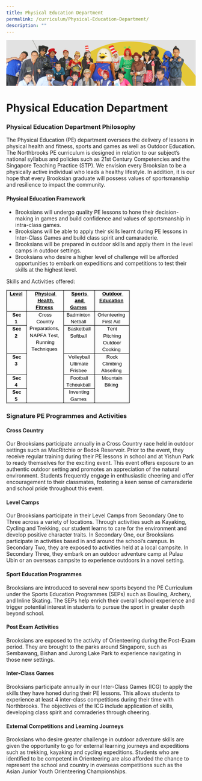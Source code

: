 ```yaml
---
title: Physical Education Department
permalink: /curriculum/Physical-Education-Department/
description: ""
---
```

![](/images/curriculum.jpg)

Physical Education Department
=============================
### Physical Education Department Philosophy 
The Physical Education (PE) department oversees the delivery of lessons in physical health and fitness, sports and games as well as Outdoor Education. The Northbrooks PE curriculum is designed in relation to our subject’s national syllabus and policies such as 21st Century Competencies and the Singapore Teaching Practice (STP). We envision every Brooksian to be a physically active individual who leads a healthy lifestyle. In addition, it is our hope that every Brooksian graduate will possess values of sportsmanship and resilience to impact the community.

#### Physical Education Framework

* Brooksians will undergo quality PE lessons to hone their decision-making in games and build confidence and values of sportsmanship in intra-class games. 
* Brooksians will be able to apply their skills learnt during PE lessons in Inter-Class Games and build class spirit and camaraderie. 
* Brooksians will be prepared in outdoor skills and apply them in the level camps in outdoor settings. 
* Brooksians who desire a higher level of challenge will be afforded opportunities to embark on expeditions and competitions to test their skills at the highest level. 

Skills and Activities offered:
<table class="Table Ltr TableWordWrap SCXW197819647 BCX0" border="1" data-tablestyle="MsoTableGrid" data-tablelook="1184" aria-rowcount="6" style="margin: 0px; padding: 0px; user-select: text; -webkit-user-drag: none; -webkit-tap-highlight-color: transparent; table-layout: fixed; width: 0px; overflow: visible; border-collapse: collapse; empty-cells: show; position: relative; color: rgb(0, 0, 0); font-family: &quot;Segoe UI&quot;, &quot;Segoe UI Web&quot;, Arial, Verdana, sans-serif; font-size: 12px; font-style: normal; font-variant-ligatures: normal; font-variant-caps: normal; font-weight: 400; letter-spacing: normal; orphans: 2; text-align: start; text-transform: none; widows: 2; word-spacing: 0px; -webkit-text-stroke-width: 0px; white-space: normal; background: transparent; text-decoration-thickness: initial; text-decoration-style: initial; text-decoration-color: initial; border-spacing: 0px;"><tbody class="SCXW197819647 BCX0" style="margin: 0px; padding: 0px; user-select: text; -webkit-user-drag: none; -webkit-tap-highlight-color: transparent;"><tr class="TableRow SCXW197819647 BCX0" role="row" aria-rowindex="1" style="margin: 0px; padding: 0px; user-select: text; -webkit-user-drag: none; -webkit-tap-highlight-color: transparent; overflow: visible; height: 20px;"><td class="FirstRow FirstCol SCXW197819647 BCX0" role="rowheader" data-celllook="0" style="margin: 0px; padding: 0px; user-select: text; -webkit-user-drag: none; -webkit-tap-highlight-color: transparent; vertical-align: top; overflow: visible; position: relative; background-color: transparent; border: 1px solid; width: 58px;"><div class="TableHoverRowHandle SCXW197819647 BCX0" style="margin: 0px; padding: 0px; user-select: text; -webkit-user-drag: none; -webkit-tap-highlight-color: transparent; position: absolute; display: flex; overflow: visible; width: 15px; height: 10px; cursor: pointer; z-index: 5; background-color: transparent; bottom: -5.5px; left: -15.5px;"></div><div class="TableHoverColumnHandle SCXW197819647 BCX0" style="margin: 0px; padding: 0px; user-select: text; -webkit-user-drag: none; -webkit-tap-highlight-color: transparent; position: absolute; overflow: visible; width: 20px; height: 12px; top: -12.5px; left: auto; cursor: pointer; z-index: 4; text-align: center; display: inline-block; background-color: transparent; right: -10.5px;"></div><div class="TableCellLeftBorderHandle SCXW197819647 BCX0" style="margin: 0px; padding: 0px; user-select: text; -webkit-user-drag: none; -webkit-tap-highlight-color: transparent; position: absolute; overflow: visible; width: 7px; z-index: 3; background-repeat: repeat; cursor: pointer; height: 19px; left: -4px;"></div><div class="TableCellTopBorderHandle SCXW197819647 BCX0" style="margin: 0px; padding: 0px; user-select: text; -webkit-user-drag: none; -webkit-tap-highlight-color: transparent; position: absolute; overflow: visible; height: 7px; z-index: 3; background-repeat: repeat; background-color: transparent; cursor: pointer; left: 0px; width: 58px; top: -4px;"></div><div class="TableColumnResizeHandle SCXW197819647 BCX0" style="margin: 0px; padding: 0px; user-select: text; -webkit-user-drag: none; -webkit-tap-highlight-color: transparent; position: absolute; bottom: 0px; overflow: visible; width: 7px; top: -0.5px; z-index: 3; background-repeat: repeat; height: calc(100% + 1px); cursor: url(&quot;https://res-1.cdn.office.net:443/officeonline/we/s/hD55E5E9C2AD2E4F5_resources/1033/ColResize.cur&quot;), pointer; right: -4px;"></div><div class="TableInsertRowGapBlank SCXW197819647 BCX0" style="margin: -3px 0px 0px; padding: 0px; user-select: text; -webkit-user-drag: none; -webkit-tap-highlight-color: transparent; position: absolute; overflow: visible; height: 7px; z-index: 3; background-repeat: repeat; background-color: transparent; left: -0.5px; width: calc(100% + 1px); cursor: url(&quot;https://res-1.cdn.office.net:443/officeonline/we/s/h1E5273DBAA04AEF6_resources/1033/RowResize.cur&quot;), pointer; bottom: -4px;"></div><div class="TableCellContent SCXW197819647 BCX0" style="margin: 0px; padding: 0px 7px; user-select: text; -webkit-user-drag: none; -webkit-tap-highlight-color: transparent; overflow: visible;"><div class="OutlineElement Ltr SCXW197819647 BCX0" style="margin: 0px; padding: 0px; user-select: text; -webkit-user-drag: none; -webkit-tap-highlight-color: transparent; overflow: visible; cursor: text; clear: both; position: relative; direction: ltr;"><p class="Paragraph SCXW197819647 BCX0" style="margin: 0px; padding: 0px; user-select: text; -webkit-user-drag: none; -webkit-tap-highlight-color: transparent; overflow-wrap: break-word; white-space: pre-wrap; font-weight: normal; font-style: normal; vertical-align: baseline; font-kerning: none; background-color: transparent; color: windowtext; text-align: center; text-indent: 0px;"><span data-contrast="auto" lang="EN-SG" class="TextRun Underlined SCXW197819647 BCX0" style="margin: 0px; padding: 0px; user-select: text; -webkit-user-drag: none; -webkit-tap-highlight-color: transparent; font-variant-ligatures: none !important; font-size: 10pt; text-decoration: underline; line-height: 18.3458px; font-family: Calibri, Calibri_EmbeddedFont, Calibri_MSFontService, sans-serif; font-weight: bold;"><span class="NormalTextRun SCXW197819647 BCX0" style="margin: 0px; padding: 0px; user-select: text; -webkit-user-drag: none; -webkit-tap-highlight-color: transparent;">Level</span></span><span class="EOP SCXW197819647 BCX0" data-ccp-props="{&quot;201341983&quot;:0,&quot;335551550&quot;:2,&quot;335551620&quot;:2,&quot;335559740&quot;:259}" style="margin: 0px; padding: 0px; user-select: text; -webkit-user-drag: none; -webkit-tap-highlight-color: transparent; font-size: 10pt; line-height: 18.3458px; font-family: Calibri, Calibri_EmbeddedFont, Calibri_MSFontService, sans-serif;">&nbsp;</span></p></div></div></td><td class="FirstRow SCXW197819647 BCX0" role="columnheader" data-celllook="0" style="margin: 0px; padding: 0px; user-select: text; -webkit-user-drag: none; -webkit-tap-highlight-color: transparent; vertical-align: top; overflow: visible; position: relative; background-color: transparent; border: 1px solid; width: 215px;"><div class="TableHoverColumnHandle SCXW197819647 BCX0" style="margin: 0px; padding: 0px; user-select: text; -webkit-user-drag: none; -webkit-tap-highlight-color: transparent; position: absolute; overflow: visible; width: 20px; height: 12px; top: -12.5px; left: auto; cursor: pointer; z-index: 4; text-align: center; display: inline-block; background-color: transparent; right: -10.5px;"></div><div class="TableCellTopBorderHandle SCXW197819647 BCX0" style="margin: 0px; padding: 0px; user-select: text; -webkit-user-drag: none; -webkit-tap-highlight-color: transparent; position: absolute; overflow: visible; height: 7px; z-index: 3; background-repeat: repeat; background-color: transparent; cursor: pointer; left: 0px; width: 215px; top: -4px;"></div><div class="TableColumnResizeHandle SCXW197819647 BCX0" style="margin: 0px; padding: 0px; user-select: text; -webkit-user-drag: none; -webkit-tap-highlight-color: transparent; position: absolute; bottom: 0px; overflow: visible; width: 7px; top: -0.5px; z-index: 3; background-repeat: repeat; height: calc(100% + 1px); cursor: url(&quot;https://res-1.cdn.office.net:443/officeonline/we/s/hD55E5E9C2AD2E4F5_resources/1033/ColResize.cur&quot;), pointer; right: -4px;"></div><div class="TableInsertRowGapBlank SCXW197819647 BCX0" style="margin: -3px 0px 0px; padding: 0px; user-select: text; -webkit-user-drag: none; -webkit-tap-highlight-color: transparent; position: absolute; overflow: visible; height: 7px; z-index: 3; background-repeat: repeat; background-color: transparent; left: -0.5px; width: calc(100% + 1px); cursor: url(&quot;https://res-1.cdn.office.net:443/officeonline/we/s/h1E5273DBAA04AEF6_resources/1033/RowResize.cur&quot;), pointer; bottom: -4px;"></div><div class="TableCellContent SCXW197819647 BCX0" style="margin: 0px; padding: 0px 7px; user-select: text; -webkit-user-drag: none; -webkit-tap-highlight-color: transparent; overflow: visible;"><div class="OutlineElement Ltr SCXW197819647 BCX0" style="margin: 0px; padding: 0px; user-select: text; -webkit-user-drag: none; -webkit-tap-highlight-color: transparent; overflow: visible; cursor: text; clear: both; position: relative; direction: ltr;"><p class="Paragraph SCXW197819647 BCX0" style="margin: 0px; padding: 0px; user-select: text; -webkit-user-drag: none; -webkit-tap-highlight-color: transparent; overflow-wrap: break-word; white-space: pre-wrap; font-weight: normal; font-style: normal; vertical-align: baseline; font-kerning: none; background-color: transparent; color: windowtext; text-align: center; text-indent: 0px;"><span data-contrast="auto" lang="EN-SG" class="TextRun Underlined SCXW197819647 BCX0" style="margin: 0px; padding: 0px; user-select: text; -webkit-user-drag: none; -webkit-tap-highlight-color: transparent; font-variant-ligatures: none !important; font-size: 10pt; text-decoration: underline; line-height: 18.3458px; font-family: Calibri, Calibri_EmbeddedFont, Calibri_MSFontService, sans-serif; font-weight: bold;"><span class="NormalTextRun SCXW197819647 BCX0" style="margin: 0px; padding: 0px; user-select: text; -webkit-user-drag: none; -webkit-tap-highlight-color: transparent;">Physical Health Fitness</span></span><span class="EOP SCXW197819647 BCX0" data-ccp-props="{&quot;201341983&quot;:0,&quot;335551550&quot;:2,&quot;335551620&quot;:2,&quot;335559740&quot;:259}" style="margin: 0px; padding: 0px; user-select: text; -webkit-user-drag: none; -webkit-tap-highlight-color: transparent; font-size: 10pt; line-height: 18.3458px; font-family: Calibri, Calibri_EmbeddedFont, Calibri_MSFontService, sans-serif;">&nbsp;</span></p></div></div></td><td class="FirstRow SCXW197819647 BCX0" role="columnheader" data-celllook="0" style="margin: 0px; padding: 0px; user-select: text; -webkit-user-drag: none; -webkit-tap-highlight-color: transparent; vertical-align: top; overflow: visible; position: relative; background-color: transparent; border: 1px solid; width: 215px;"><div class="TableHoverColumnHandle SCXW197819647 BCX0" style="margin: 0px; padding: 0px; user-select: text; -webkit-user-drag: none; -webkit-tap-highlight-color: transparent; position: absolute; overflow: visible; width: 20px; height: 12px; top: -12.5px; left: auto; cursor: pointer; z-index: 4; text-align: center; display: inline-block; background-color: transparent; right: -10.5px;"></div><div class="TableCellTopBorderHandle SCXW197819647 BCX0" style="margin: 0px; padding: 0px; user-select: text; -webkit-user-drag: none; -webkit-tap-highlight-color: transparent; position: absolute; overflow: visible; height: 7px; z-index: 3; background-repeat: repeat; background-color: transparent; cursor: pointer; left: 0px; width: 215px; top: -4px;"></div><div class="TableColumnResizeHandle SCXW197819647 BCX0" style="margin: 0px; padding: 0px; user-select: text; -webkit-user-drag: none; -webkit-tap-highlight-color: transparent; position: absolute; bottom: 0px; overflow: visible; width: 7px; top: -0.5px; z-index: 3; background-repeat: repeat; height: calc(100% + 1px); cursor: url(&quot;https://res-1.cdn.office.net:443/officeonline/we/s/hD55E5E9C2AD2E4F5_resources/1033/ColResize.cur&quot;), pointer; right: -4px;"></div><div class="TableInsertRowGapBlank SCXW197819647 BCX0" style="margin: -3px 0px 0px; padding: 0px; user-select: text; -webkit-user-drag: none; -webkit-tap-highlight-color: transparent; position: absolute; overflow: visible; height: 7px; z-index: 3; background-repeat: repeat; background-color: transparent; left: -0.5px; width: calc(100% + 1px); cursor: url(&quot;https://res-1.cdn.office.net:443/officeonline/we/s/h1E5273DBAA04AEF6_resources/1033/RowResize.cur&quot;), pointer; bottom: -4px;"></div><div class="TableCellContent SCXW197819647 BCX0" style="margin: 0px; padding: 0px 7px; user-select: text; -webkit-user-drag: none; -webkit-tap-highlight-color: transparent; overflow: visible;"><div class="OutlineElement Ltr SCXW197819647 BCX0" style="margin: 0px; padding: 0px; user-select: text; -webkit-user-drag: none; -webkit-tap-highlight-color: transparent; overflow: visible; cursor: text; clear: both; position: relative; direction: ltr;"><p class="Paragraph SCXW197819647 BCX0" style="margin: 0px; padding: 0px; user-select: text; -webkit-user-drag: none; -webkit-tap-highlight-color: transparent; overflow-wrap: break-word; white-space: pre-wrap; font-weight: normal; font-style: normal; vertical-align: baseline; font-kerning: none; background-color: transparent; color: windowtext; text-align: center; text-indent: 0px;"><span data-contrast="auto" lang="EN-SG" class="TextRun Underlined SCXW197819647 BCX0" style="margin: 0px; padding: 0px; user-select: text; -webkit-user-drag: none; -webkit-tap-highlight-color: transparent; font-variant-ligatures: none !important; font-size: 10pt; text-decoration: underline; line-height: 18.3458px; font-family: Calibri, Calibri_EmbeddedFont, Calibri_MSFontService, sans-serif; font-weight: bold;"><span class="NormalTextRun SCXW197819647 BCX0" style="margin: 0px; padding: 0px; user-select: text; -webkit-user-drag: none; -webkit-tap-highlight-color: transparent;">Sports and Games</span></span><span class="EOP SCXW197819647 BCX0" data-ccp-props="{&quot;201341983&quot;:0,&quot;335551550&quot;:2,&quot;335551620&quot;:2,&quot;335559740&quot;:259}" style="margin: 0px; padding: 0px; user-select: text; -webkit-user-drag: none; -webkit-tap-highlight-color: transparent; font-size: 10pt; line-height: 18.3458px; font-family: Calibri, Calibri_EmbeddedFont, Calibri_MSFontService, sans-serif;">&nbsp;</span></p></div></div></td><td class="FirstRow LastCol SCXW197819647 BCX0" role="columnheader" data-celllook="0" style="margin: 0px; padding: 0px; user-select: text; -webkit-user-drag: none; -webkit-tap-highlight-color: transparent; vertical-align: top; overflow: visible; position: relative; background-color: transparent; border: 1px solid; width: 215px;"><div class="TableHoverColumnHandle SCXW197819647 BCX0" style="margin: 0px; padding: 0px; user-select: text; -webkit-user-drag: none; -webkit-tap-highlight-color: transparent; position: absolute; overflow: visible; width: 20px; height: 12px; top: -12.5px; left: auto; cursor: pointer; z-index: 4; text-align: center; display: inline-block; background-color: transparent; right: -10.5px;"></div><div class="TableCellTopBorderHandle SCXW197819647 BCX0" style="margin: 0px; padding: 0px; user-select: text; -webkit-user-drag: none; -webkit-tap-highlight-color: transparent; position: absolute; overflow: visible; height: 7px; z-index: 3; background-repeat: repeat; background-color: transparent; cursor: pointer; left: 0px; width: 215px; top: -4px;"></div><div class="TableColumnResizeHandle SCXW197819647 BCX0" style="margin: 0px; padding: 0px; user-select: text; -webkit-user-drag: none; -webkit-tap-highlight-color: transparent; position: absolute; bottom: 0px; overflow: visible; width: 7px; top: -0.5px; z-index: 3; background-repeat: repeat; height: calc(100% + 1px); cursor: url(&quot;https://res-1.cdn.office.net:443/officeonline/we/s/hD55E5E9C2AD2E4F5_resources/1033/ColResize.cur&quot;), pointer; right: -4px;"></div><div class="TableInsertRowGapBlank SCXW197819647 BCX0" style="margin: -3px 0px 0px; padding: 0px; user-select: text; -webkit-user-drag: none; -webkit-tap-highlight-color: transparent; position: absolute; overflow: visible; height: 7px; z-index: 3; background-repeat: repeat; background-color: transparent; left: -0.5px; width: calc(100% + 1px); cursor: url(&quot;https://res-1.cdn.office.net:443/officeonline/we/s/h1E5273DBAA04AEF6_resources/1033/RowResize.cur&quot;), pointer; bottom: -4px;"></div><div class="TableCellContent SCXW197819647 BCX0" style="margin: 0px; padding: 0px 7px; user-select: text; -webkit-user-drag: none; -webkit-tap-highlight-color: transparent; overflow: visible;"><div class="OutlineElement Ltr SCXW197819647 BCX0" style="margin: 0px; padding: 0px; user-select: text; -webkit-user-drag: none; -webkit-tap-highlight-color: transparent; overflow: visible; cursor: text; clear: both; position: relative; direction: ltr;"><p class="Paragraph SCXW197819647 BCX0" style="margin: 0px; padding: 0px; user-select: text; -webkit-user-drag: none; -webkit-tap-highlight-color: transparent; overflow-wrap: break-word; white-space: pre-wrap; font-weight: normal; font-style: normal; vertical-align: baseline; font-kerning: none; background-color: transparent; color: windowtext; text-align: center; text-indent: 0px;"><span data-contrast="auto" lang="EN-SG" class="TextRun Underlined SCXW197819647 BCX0" style="margin: 0px; padding: 0px; user-select: text; -webkit-user-drag: none; -webkit-tap-highlight-color: transparent; font-variant-ligatures: none !important; font-size: 10pt; text-decoration: underline; line-height: 18.3458px; font-family: Calibri, Calibri_EmbeddedFont, Calibri_MSFontService, sans-serif; font-weight: bold;"><span class="NormalTextRun SCXW197819647 BCX0" style="margin: 0px; padding: 0px; user-select: text; -webkit-user-drag: none; -webkit-tap-highlight-color: transparent;">Outdoor Education</span></span><span class="EOP SCXW197819647 BCX0" data-ccp-props="{&quot;201341983&quot;:0,&quot;335551550&quot;:2,&quot;335551620&quot;:2,&quot;335559740&quot;:259}" style="margin: 0px; padding: 0px; user-select: text; -webkit-user-drag: none; -webkit-tap-highlight-color: transparent; font-size: 10pt; line-height: 18.3458px; font-family: Calibri, Calibri_EmbeddedFont, Calibri_MSFontService, sans-serif;">&nbsp;</span></p></div></div></td></tr><tr class="TableRow SCXW197819647 BCX0" role="row" aria-rowindex="2" style="margin: 0px; padding: 0px; user-select: text; -webkit-user-drag: none; -webkit-tap-highlight-color: transparent; overflow: visible; height: 20px;"><td class="FirstCol SCXW197819647 BCX0" role="rowheader" data-celllook="0" style="margin: 0px; padding: 0px; user-select: text; -webkit-user-drag: none; -webkit-tap-highlight-color: transparent; vertical-align: top; overflow: visible; position: relative; background-color: transparent; border: 1px solid; width: 58px;"><div class="TableHoverRowHandle SCXW197819647 BCX0" style="margin: 0px; padding: 0px; user-select: text; -webkit-user-drag: none; -webkit-tap-highlight-color: transparent; position: absolute; display: flex; overflow: visible; width: 15px; height: 10px; cursor: pointer; z-index: 5; background-color: transparent; bottom: -5.5px; left: -15.5px;"></div><div class="TableCellLeftBorderHandle SCXW197819647 BCX0" style="margin: 0px; padding: 0px; user-select: text; -webkit-user-drag: none; -webkit-tap-highlight-color: transparent; position: absolute; overflow: visible; width: 7px; z-index: 3; background-repeat: repeat; cursor: pointer; height: 36.6875px; left: -4px;"></div><div class="TableColumnResizeHandle SCXW197819647 BCX0" style="margin: 0px; padding: 0px; user-select: text; -webkit-user-drag: none; -webkit-tap-highlight-color: transparent; position: absolute; bottom: 0px; overflow: visible; width: 7px; top: -0.5px; z-index: 3; background-repeat: repeat; height: calc(100% + 1px); cursor: url(&quot;https://res-1.cdn.office.net:443/officeonline/we/s/hD55E5E9C2AD2E4F5_resources/1033/ColResize.cur&quot;), pointer; right: -4px;"></div><div class="TableInsertRowGapBlank SCXW197819647 BCX0" style="margin: -3px 0px 0px; padding: 0px; user-select: text; -webkit-user-drag: none; -webkit-tap-highlight-color: transparent; position: absolute; overflow: visible; height: 7px; z-index: 3; background-repeat: repeat; background-color: transparent; left: -0.5px; width: calc(100% + 1px); cursor: url(&quot;https://res-1.cdn.office.net:443/officeonline/we/s/h1E5273DBAA04AEF6_resources/1033/RowResize.cur&quot;), pointer; bottom: -4px;"></div><div class="TableCellContent SCXW197819647 BCX0" style="margin: 0px; padding: 0px 7px; user-select: text; -webkit-user-drag: none; -webkit-tap-highlight-color: transparent; overflow: visible;"><div class="OutlineElement Ltr SCXW197819647 BCX0" style="margin: 0px; padding: 0px; user-select: text; -webkit-user-drag: none; -webkit-tap-highlight-color: transparent; overflow: visible; cursor: text; clear: both; position: relative; direction: ltr;"><p class="Paragraph SCXW197819647 BCX0" style="margin: 0px; padding: 0px; user-select: text; -webkit-user-drag: none; -webkit-tap-highlight-color: transparent; overflow-wrap: break-word; white-space: pre-wrap; font-weight: normal; font-style: normal; vertical-align: baseline; font-kerning: none; background-color: transparent; color: windowtext; text-align: center; text-indent: 0px;"><span data-contrast="auto" lang="EN-SG" class="TextRun SCXW197819647 BCX0" style="margin: 0px; padding: 0px; user-select: text; -webkit-user-drag: none; -webkit-tap-highlight-color: transparent; font-variant-ligatures: none !important; font-size: 10pt; line-height: 18.3458px; font-family: Calibri, Calibri_EmbeddedFont, Calibri_MSFontService, sans-serif; font-weight: bold;"><span class="NormalTextRun SCXW197819647 BCX0" style="margin: 0px; padding: 0px; user-select: text; -webkit-user-drag: none; -webkit-tap-highlight-color: transparent;">Sec 1</span></span><span class="EOP SCXW197819647 BCX0" data-ccp-props="{&quot;201341983&quot;:0,&quot;335551550&quot;:2,&quot;335551620&quot;:2,&quot;335559740&quot;:259}" style="margin: 0px; padding: 0px; user-select: text; -webkit-user-drag: none; -webkit-tap-highlight-color: transparent; font-size: 10pt; line-height: 18.3458px; font-family: Calibri, Calibri_EmbeddedFont, Calibri_MSFontService, sans-serif;">&nbsp;</span></p></div></div></td><td class="LastRow SCXW197819647 BCX0" data-celllook="0" rowspan="5" colspan="1" style="margin: 0px; padding: 0px; user-select: text; -webkit-user-drag: none; -webkit-tap-highlight-color: transparent; vertical-align: top; overflow: visible; position: relative; background-color: transparent; border: 1px solid; width: 215px;"><div class="TableColumnResizeHandle SCXW197819647 BCX0" style="margin: 0px; padding: 0px; user-select: text; -webkit-user-drag: none; -webkit-tap-highlight-color: transparent; position: absolute; bottom: 0px; overflow: visible; width: 7px; top: -0.5px; z-index: 3; background-repeat: repeat; height: calc(100% + 1px); cursor: url(&quot;https://res-1.cdn.office.net:443/officeonline/we/s/hD55E5E9C2AD2E4F5_resources/1033/ColResize.cur&quot;), pointer; right: -4px;"></div><div class="TableInsertRowGapBlank SCXW197819647 BCX0" style="margin: -3px 0px 0px; padding: 0px; user-select: text; -webkit-user-drag: none; -webkit-tap-highlight-color: transparent; position: absolute; overflow: visible; height: 7px; z-index: 3; background-repeat: repeat; background-color: transparent; left: -0.5px; width: calc(100% + 1px); cursor: url(&quot;https://res-1.cdn.office.net:443/officeonline/we/s/h1E5273DBAA04AEF6_resources/1033/RowResize.cur&quot;), pointer; bottom: -4px;"></div><div class="TableCellContent SCXW197819647 BCX0" style="margin: 0px; padding: 0px 7px; user-select: text; -webkit-user-drag: none; -webkit-tap-highlight-color: transparent; overflow: visible;"><div class="OutlineElement Ltr SCXW197819647 BCX0" style="margin: 0px; padding: 0px; user-select: text; -webkit-user-drag: none; -webkit-tap-highlight-color: transparent; overflow: visible; cursor: text; clear: both; position: relative; direction: ltr;"><p class="Paragraph SCXW197819647 BCX0" style="margin: 0px; padding: 0px; user-select: text; -webkit-user-drag: none; -webkit-tap-highlight-color: transparent; overflow-wrap: break-word; white-space: pre-wrap; font-weight: normal; font-style: normal; vertical-align: baseline; font-kerning: none; background-color: transparent; color: windowtext; text-align: center; text-indent: 0px;"><span data-contrast="auto" lang="EN-SG" class="TextRun SCXW197819647 BCX0" style="margin: 0px; padding: 0px; user-select: text; -webkit-user-drag: none; -webkit-tap-highlight-color: transparent; font-variant-ligatures: none !important; font-size: 10pt; line-height: 18.3458px; font-family: Calibri, Calibri_EmbeddedFont, Calibri_MSFontService, sans-serif;"><span class="NormalTextRun SCXW197819647 BCX0" style="margin: 0px; padding: 0px; user-select: text; -webkit-user-drag: none; -webkit-tap-highlight-color: transparent;">Cross Country Preparations</span><span class="NormalTextRun SCXW197819647 BCX0" style="margin: 0px; padding: 0px; user-select: text; -webkit-user-drag: none; -webkit-tap-highlight-color: transparent;">,</span></span><span class="EOP SCXW197819647 BCX0" data-ccp-props="{&quot;201341983&quot;:0,&quot;335551550&quot;:2,&quot;335551620&quot;:2,&quot;335559740&quot;:259}" style="margin: 0px; padding: 0px; user-select: text; -webkit-user-drag: none; -webkit-tap-highlight-color: transparent; font-size: 10pt; line-height: 18.3458px; font-family: Calibri, Calibri_EmbeddedFont, Calibri_MSFontService, sans-serif;">&nbsp;</span></p></div><div class="OutlineElement Ltr SCXW197819647 BCX0" style="margin: 0px; padding: 0px; user-select: text; -webkit-user-drag: none; -webkit-tap-highlight-color: transparent; overflow: visible; cursor: text; clear: both; position: relative; direction: ltr;"><p class="Paragraph SCXW197819647 BCX0" style="margin: 0px; padding: 0px; user-select: text; -webkit-user-drag: none; -webkit-tap-highlight-color: transparent; overflow-wrap: break-word; white-space: pre-wrap; font-weight: normal; font-style: normal; vertical-align: baseline; font-kerning: none; background-color: transparent; color: windowtext; text-align: center; text-indent: 0px;"><span data-contrast="auto" lang="EN-SG" class="TextRun SCXW197819647 BCX0" style="margin: 0px; padding: 0px; user-select: text; -webkit-user-drag: none; -webkit-tap-highlight-color: transparent; font-variant-ligatures: none !important; font-size: 10pt; line-height: 18.3458px; font-family: Calibri, Calibri_EmbeddedFont, Calibri_MSFontService, sans-serif;"><span class="NormalTextRun SCXW197819647 BCX0" style="margin: 0px; padding: 0px; user-select: text; -webkit-user-drag: none; -webkit-tap-highlight-color: transparent;">NAPFA Test,</span></span><span class="EOP SCXW197819647 BCX0" data-ccp-props="{&quot;201341983&quot;:0,&quot;335551550&quot;:2,&quot;335551620&quot;:2,&quot;335559740&quot;:259}" style="margin: 0px; padding: 0px; user-select: text; -webkit-user-drag: none; -webkit-tap-highlight-color: transparent; font-size: 10pt; line-height: 18.3458px; font-family: Calibri, Calibri_EmbeddedFont, Calibri_MSFontService, sans-serif;">&nbsp;</span></p></div><div class="OutlineElement Ltr SCXW197819647 BCX0" style="margin: 0px; padding: 0px; user-select: text; -webkit-user-drag: none; -webkit-tap-highlight-color: transparent; overflow: visible; cursor: text; clear: both; position: relative; direction: ltr;"><p class="Paragraph SCXW197819647 BCX0" style="margin: 0px; padding: 0px; user-select: text; -webkit-user-drag: none; -webkit-tap-highlight-color: transparent; overflow-wrap: break-word; white-space: pre-wrap; font-weight: normal; font-style: normal; vertical-align: baseline; font-kerning: none; background-color: transparent; color: windowtext; text-align: center; text-indent: 0px;"><span data-contrast="auto" lang="EN-SG" class="TextRun SCXW197819647 BCX0" style="margin: 0px; padding: 0px; user-select: text; -webkit-user-drag: none; -webkit-tap-highlight-color: transparent; font-variant-ligatures: none !important; font-size: 10pt; line-height: 18.3458px; font-family: Calibri, Calibri_EmbeddedFont, Calibri_MSFontService, sans-serif;"><span class="NormalTextRun SCXW197819647 BCX0" style="margin: 0px; padding: 0px; user-select: text; -webkit-user-drag: none; -webkit-tap-highlight-color: transparent;">Running Techniques</span></span><span class="EOP SCXW197819647 BCX0" data-ccp-props="{&quot;201341983&quot;:0,&quot;335551550&quot;:2,&quot;335551620&quot;:2,&quot;335559740&quot;:259}" style="margin: 0px; padding: 0px; user-select: text; -webkit-user-drag: none; -webkit-tap-highlight-color: transparent; font-size: 10pt; line-height: 18.3458px; font-family: Calibri, Calibri_EmbeddedFont, Calibri_MSFontService, sans-serif;">&nbsp;</span></p></div></div></td><td data-celllook="0" class="SCXW197819647 BCX0" style="margin: 0px; padding: 0px; user-select: text; -webkit-user-drag: none; -webkit-tap-highlight-color: transparent; vertical-align: top; overflow: visible; position: relative; background-color: transparent; border: 1px solid; width: 215px;"><div class="TableColumnResizeHandle SCXW197819647 BCX0" style="margin: 0px; padding: 0px; user-select: text; -webkit-user-drag: none; -webkit-tap-highlight-color: transparent; position: absolute; bottom: 0px; overflow: visible; width: 7px; top: -0.5px; z-index: 3; background-repeat: repeat; height: calc(100% + 1px); cursor: url(&quot;https://res-1.cdn.office.net:443/officeonline/we/s/hD55E5E9C2AD2E4F5_resources/1033/ColResize.cur&quot;), pointer; right: -4px;"></div><div class="TableInsertRowGapBlank SCXW197819647 BCX0" style="margin: -3px 0px 0px; padding: 0px; user-select: text; -webkit-user-drag: none; -webkit-tap-highlight-color: transparent; position: absolute; overflow: visible; height: 7px; z-index: 3; background-repeat: repeat; background-color: transparent; left: -0.5px; width: calc(100% + 1px); cursor: url(&quot;https://res-1.cdn.office.net:443/officeonline/we/s/h1E5273DBAA04AEF6_resources/1033/RowResize.cur&quot;), pointer; bottom: -4px;"></div><div class="TableCellContent SCXW197819647 BCX0" style="margin: 0px; padding: 0px 7px; user-select: text; -webkit-user-drag: none; -webkit-tap-highlight-color: transparent; overflow: visible;"><div class="OutlineElement Ltr SCXW197819647 BCX0" style="margin: 0px; padding: 0px; user-select: text; -webkit-user-drag: none; -webkit-tap-highlight-color: transparent; overflow: visible; cursor: text; clear: both; position: relative; direction: ltr;"><p class="Paragraph SCXW197819647 BCX0" style="margin: 0px; padding: 0px; user-select: text; -webkit-user-drag: none; -webkit-tap-highlight-color: transparent; overflow-wrap: break-word; white-space: pre-wrap; font-weight: normal; font-style: normal; vertical-align: baseline; font-kerning: none; background-color: transparent; color: windowtext; text-align: center; text-indent: 0px;"><span data-contrast="auto" lang="EN-SG" class="TextRun SCXW197819647 BCX0" style="margin: 0px; padding: 0px; user-select: text; -webkit-user-drag: none; -webkit-tap-highlight-color: transparent; font-variant-ligatures: none !important; font-size: 10pt; line-height: 18.3458px; font-family: Calibri, Calibri_EmbeddedFont, Calibri_MSFontService, sans-serif;"><span class="NormalTextRun SCXW197819647 BCX0" style="margin: 0px; padding: 0px; user-select: text; -webkit-user-drag: none; -webkit-tap-highlight-color: transparent;">Badminton&nbsp; Netball</span></span><span class="EOP SCXW197819647 BCX0" data-ccp-props="{&quot;201341983&quot;:0,&quot;335551550&quot;:2,&quot;335551620&quot;:2,&quot;335559740&quot;:259}" style="margin: 0px; padding: 0px; user-select: text; -webkit-user-drag: none; -webkit-tap-highlight-color: transparent; font-size: 10pt; line-height: 18.3458px; font-family: Calibri, Calibri_EmbeddedFont, Calibri_MSFontService, sans-serif;">&nbsp;</span></p></div></div></td><td class="LastCol SCXW197819647 BCX0" data-celllook="0" style="margin: 0px; padding: 0px; user-select: text; -webkit-user-drag: none; -webkit-tap-highlight-color: transparent; vertical-align: top; overflow: visible; position: relative; background-color: transparent; border: 1px solid; width: 215px;"><div class="TableColumnResizeHandle SCXW197819647 BCX0" style="margin: 0px; padding: 0px; user-select: text; -webkit-user-drag: none; -webkit-tap-highlight-color: transparent; position: absolute; bottom: 0px; overflow: visible; width: 7px; top: -0.5px; z-index: 3; background-repeat: repeat; height: calc(100% + 1px); cursor: url(&quot;https://res-1.cdn.office.net:443/officeonline/we/s/hD55E5E9C2AD2E4F5_resources/1033/ColResize.cur&quot;), pointer; right: -4px;"></div><div class="TableInsertRowGapBlank SCXW197819647 BCX0" style="margin: -3px 0px 0px; padding: 0px; user-select: text; -webkit-user-drag: none; -webkit-tap-highlight-color: transparent; position: absolute; overflow: visible; height: 7px; z-index: 3; background-repeat: repeat; background-color: transparent; left: -0.5px; width: calc(100% + 1px); cursor: url(&quot;https://res-1.cdn.office.net:443/officeonline/we/s/h1E5273DBAA04AEF6_resources/1033/RowResize.cur&quot;), pointer; bottom: -4px;"></div><div class="TableCellContent SCXW197819647 BCX0" style="margin: 0px; padding: 0px 7px; user-select: text; -webkit-user-drag: none; -webkit-tap-highlight-color: transparent; overflow: visible;"><div class="OutlineElement Ltr SCXW197819647 BCX0" style="margin: 0px; padding: 0px; user-select: text; -webkit-user-drag: none; -webkit-tap-highlight-color: transparent; overflow: visible; cursor: text; clear: both; position: relative; direction: ltr;"><p class="Paragraph SCXW197819647 BCX0" style="margin: 0px; padding: 0px; user-select: text; -webkit-user-drag: none; -webkit-tap-highlight-color: transparent; overflow-wrap: break-word; white-space: pre-wrap; font-weight: normal; font-style: normal; vertical-align: baseline; font-kerning: none; background-color: transparent; color: windowtext; text-align: center; text-indent: 0px;"><span data-contrast="auto" lang="EN-SG" class="TextRun SCXW197819647 BCX0" style="margin: 0px; padding: 0px; user-select: text; -webkit-user-drag: none; -webkit-tap-highlight-color: transparent; font-variant-ligatures: none !important; font-size: 10pt; line-height: 18.3458px; font-family: Calibri, Calibri_EmbeddedFont, Calibri_MSFontService, sans-serif;"><span class="NormalTextRun SCXW197819647 BCX0" style="margin: 0px; padding: 0px; user-select: text; -webkit-user-drag: none; -webkit-tap-highlight-color: transparent;">Orienteering</span></span><span class="EOP SCXW197819647 BCX0" data-ccp-props="{&quot;201341983&quot;:0,&quot;335551550&quot;:2,&quot;335551620&quot;:2,&quot;335559740&quot;:259}" style="margin: 0px; padding: 0px; user-select: text; -webkit-user-drag: none; -webkit-tap-highlight-color: transparent; font-size: 10pt; line-height: 18.3458px; font-family: Calibri, Calibri_EmbeddedFont, Calibri_MSFontService, sans-serif;">&nbsp;</span></p></div><div class="OutlineElement Ltr SCXW197819647 BCX0" style="margin: 0px; padding: 0px; user-select: text; -webkit-user-drag: none; -webkit-tap-highlight-color: transparent; overflow: visible; cursor: text; clear: both; position: relative; direction: ltr;"><p class="Paragraph SCXW197819647 BCX0" style="margin: 0px; padding: 0px; user-select: text; -webkit-user-drag: none; -webkit-tap-highlight-color: transparent; overflow-wrap: break-word; white-space: pre-wrap; font-weight: normal; font-style: normal; vertical-align: baseline; font-kerning: none; background-color: transparent; color: windowtext; text-align: center; text-indent: 0px;"><span data-contrast="auto" lang="EN-SG" class="TextRun SCXW197819647 BCX0" style="margin: 0px; padding: 0px; user-select: text; -webkit-user-drag: none; -webkit-tap-highlight-color: transparent; font-variant-ligatures: none !important; font-size: 10pt; line-height: 18.3458px; font-family: Calibri, Calibri_EmbeddedFont, Calibri_MSFontService, sans-serif;"><span class="NormalTextRun SCXW197819647 BCX0" style="margin: 0px; padding: 0px; user-select: text; -webkit-user-drag: none; -webkit-tap-highlight-color: transparent;">First Aid</span></span><span class="EOP SCXW197819647 BCX0" data-ccp-props="{&quot;201341983&quot;:0,&quot;335551550&quot;:2,&quot;335551620&quot;:2,&quot;335559740&quot;:259}" style="margin: 0px; padding: 0px; user-select: text; -webkit-user-drag: none; -webkit-tap-highlight-color: transparent; font-size: 10pt; line-height: 18.3458px; font-family: Calibri, Calibri_EmbeddedFont, Calibri_MSFontService, sans-serif;">&nbsp;</span></p></div></div></td></tr><tr class="TableRow SCXW197819647 BCX0" role="row" aria-rowindex="3" style="margin: 0px; padding: 0px; user-select: text; -webkit-user-drag: none; -webkit-tap-highlight-color: transparent; overflow: visible; height: 20px;"><td class="FirstCol SCXW197819647 BCX0" role="rowheader" data-celllook="0" style="margin: 0px; padding: 0px; user-select: text; -webkit-user-drag: none; -webkit-tap-highlight-color: transparent; vertical-align: top; overflow: visible; position: relative; background-color: transparent; border: 1px solid; width: 58px;"><div class="TableHoverRowHandle SCXW197819647 BCX0" style="margin: 0px; padding: 0px; user-select: text; -webkit-user-drag: none; -webkit-tap-highlight-color: transparent; position: absolute; display: flex; overflow: visible; width: 15px; height: 10px; cursor: pointer; z-index: 5; background-color: transparent; bottom: -5.5px; left: -15.5px;"></div><div class="TableCellLeftBorderHandle SCXW197819647 BCX0" style="margin: 0px; padding: 0px; user-select: text; -webkit-user-drag: none; -webkit-tap-highlight-color: transparent; position: absolute; overflow: visible; width: 7px; z-index: 3; background-repeat: repeat; cursor: pointer; height: 19px; left: -4px;"></div><div class="TableColumnResizeHandle SCXW197819647 BCX0" style="margin: 0px; padding: 0px; user-select: text; -webkit-user-drag: none; -webkit-tap-highlight-color: transparent; position: absolute; bottom: 0px; overflow: visible; width: 7px; top: -0.5px; z-index: 3; background-repeat: repeat; height: calc(100% + 1px); cursor: url(&quot;https://res-1.cdn.office.net:443/officeonline/we/s/hD55E5E9C2AD2E4F5_resources/1033/ColResize.cur&quot;), pointer; right: -4px;"></div><div class="TableInsertRowGapBlank SCXW197819647 BCX0" style="margin: -3px 0px 0px; padding: 0px; user-select: text; -webkit-user-drag: none; -webkit-tap-highlight-color: transparent; position: absolute; overflow: visible; height: 7px; z-index: 3; background-repeat: repeat; background-color: transparent; left: -0.5px; width: calc(100% + 1px); cursor: url(&quot;https://res-1.cdn.office.net:443/officeonline/we/s/h1E5273DBAA04AEF6_resources/1033/RowResize.cur&quot;), pointer; bottom: -4px;"></div><div class="TableCellContent SCXW197819647 BCX0" style="margin: 0px; padding: 0px 7px; user-select: text; -webkit-user-drag: none; -webkit-tap-highlight-color: transparent; overflow: visible;"><div class="OutlineElement Ltr SCXW197819647 BCX0" style="margin: 0px; padding: 0px; user-select: text; -webkit-user-drag: none; -webkit-tap-highlight-color: transparent; overflow: visible; cursor: text; clear: both; position: relative; direction: ltr;"><p class="Paragraph SCXW197819647 BCX0" style="margin: 0px; padding: 0px; user-select: text; -webkit-user-drag: none; -webkit-tap-highlight-color: transparent; overflow-wrap: break-word; white-space: pre-wrap; font-weight: normal; font-style: normal; vertical-align: baseline; font-kerning: none; background-color: transparent; color: windowtext; text-align: center; text-indent: 0px;"><span data-contrast="auto" lang="EN-SG" class="TextRun SCXW197819647 BCX0" style="margin: 0px; padding: 0px; user-select: text; -webkit-user-drag: none; -webkit-tap-highlight-color: transparent; font-variant-ligatures: none !important; font-size: 10pt; line-height: 18.3458px; font-family: Calibri, Calibri_EmbeddedFont, Calibri_MSFontService, sans-serif; font-weight: bold;"><span class="NormalTextRun SCXW197819647 BCX0" style="margin: 0px; padding: 0px; user-select: text; -webkit-user-drag: none; -webkit-tap-highlight-color: transparent;">Sec 2</span></span><span class="EOP SCXW197819647 BCX0" data-ccp-props="{&quot;201341983&quot;:0,&quot;335551550&quot;:2,&quot;335551620&quot;:2,&quot;335559740&quot;:259}" style="margin: 0px; padding: 0px; user-select: text; -webkit-user-drag: none; -webkit-tap-highlight-color: transparent; font-size: 10pt; line-height: 18.3458px; font-family: Calibri, Calibri_EmbeddedFont, Calibri_MSFontService, sans-serif;">&nbsp;</span></p></div></div></td><td data-celllook="0" class="SCXW197819647 BCX0" style="margin: 0px; padding: 0px; user-select: text; -webkit-user-drag: none; -webkit-tap-highlight-color: transparent; vertical-align: top; overflow: visible; position: relative; background-color: transparent; border: 1px solid; width: 215px;"><div class="TableColumnResizeHandle SCXW197819647 BCX0" style="margin: 0px; padding: 0px; user-select: text; -webkit-user-drag: none; -webkit-tap-highlight-color: transparent; position: absolute; bottom: 0px; overflow: visible; width: 7px; top: -0.5px; z-index: 3; background-repeat: repeat; height: calc(100% + 1px); cursor: url(&quot;https://res-1.cdn.office.net:443/officeonline/we/s/hD55E5E9C2AD2E4F5_resources/1033/ColResize.cur&quot;), pointer; right: -4px;"></div><div class="TableInsertRowGapBlank SCXW197819647 BCX0" style="margin: -3px 0px 0px; padding: 0px; user-select: text; -webkit-user-drag: none; -webkit-tap-highlight-color: transparent; position: absolute; overflow: visible; height: 7px; z-index: 3; background-repeat: repeat; background-color: transparent; left: -0.5px; width: calc(100% + 1px); cursor: url(&quot;https://res-1.cdn.office.net:443/officeonline/we/s/h1E5273DBAA04AEF6_resources/1033/RowResize.cur&quot;), pointer; bottom: -4px;"></div><div class="TableCellContent SCXW197819647 BCX0" style="margin: 0px; padding: 0px 7px; user-select: text; -webkit-user-drag: none; -webkit-tap-highlight-color: transparent; overflow: visible;"><div class="OutlineElement Ltr SCXW197819647 BCX0" style="margin: 0px; padding: 0px; user-select: text; -webkit-user-drag: none; -webkit-tap-highlight-color: transparent; overflow: visible; cursor: text; clear: both; position: relative; direction: ltr;"><p class="Paragraph SCXW197819647 BCX0" style="margin: 0px; padding: 0px; user-select: text; -webkit-user-drag: none; -webkit-tap-highlight-color: transparent; overflow-wrap: break-word; white-space: pre-wrap; font-weight: normal; font-style: normal; vertical-align: baseline; font-kerning: none; background-color: transparent; color: windowtext; text-align: center; text-indent: 0px;"><span data-contrast="auto" lang="EN-SG" class="TextRun SCXW197819647 BCX0" style="margin: 0px; padding: 0px; user-select: text; -webkit-user-drag: none; -webkit-tap-highlight-color: transparent; font-variant-ligatures: none !important; font-size: 10pt; line-height: 18.3458px; font-family: Calibri, Calibri_EmbeddedFont, Calibri_MSFontService, sans-serif;"><span class="NormalTextRun SCXW197819647 BCX0" style="margin: 0px; padding: 0px; user-select: text; -webkit-user-drag: none; -webkit-tap-highlight-color: transparent;">Basketball Softball</span></span><span class="EOP SCXW197819647 BCX0" data-ccp-props="{&quot;201341983&quot;:0,&quot;335551550&quot;:2,&quot;335551620&quot;:2,&quot;335559740&quot;:259}" style="margin: 0px; padding: 0px; user-select: text; -webkit-user-drag: none; -webkit-tap-highlight-color: transparent; font-size: 10pt; line-height: 18.3458px; font-family: Calibri, Calibri_EmbeddedFont, Calibri_MSFontService, sans-serif;">&nbsp;</span></p></div></div></td><td class="LastCol SCXW197819647 BCX0" data-celllook="0" style="margin: 0px; padding: 0px; user-select: text; -webkit-user-drag: none; -webkit-tap-highlight-color: transparent; vertical-align: top; overflow: visible; position: relative; background-color: transparent; border: 1px solid; width: 215px;"><div class="TableColumnResizeHandle SCXW197819647 BCX0" style="margin: 0px; padding: 0px; user-select: text; -webkit-user-drag: none; -webkit-tap-highlight-color: transparent; position: absolute; bottom: 0px; overflow: visible; width: 7px; top: -0.5px; z-index: 3; background-repeat: repeat; height: calc(100% + 1px); cursor: url(&quot;https://res-1.cdn.office.net:443/officeonline/we/s/hD55E5E9C2AD2E4F5_resources/1033/ColResize.cur&quot;), pointer; right: -4px;"></div><div class="TableInsertRowGapBlank SCXW197819647 BCX0" style="margin: -3px 0px 0px; padding: 0px; user-select: text; -webkit-user-drag: none; -webkit-tap-highlight-color: transparent; position: absolute; overflow: visible; height: 7px; z-index: 3; background-repeat: repeat; background-color: transparent; left: -0.5px; width: calc(100% + 1px); cursor: url(&quot;https://res-1.cdn.office.net:443/officeonline/we/s/h1E5273DBAA04AEF6_resources/1033/RowResize.cur&quot;), pointer; bottom: -4px;"></div><div class="TableCellContent SCXW197819647 BCX0" style="margin: 0px; padding: 0px 7px; user-select: text; -webkit-user-drag: none; -webkit-tap-highlight-color: transparent; overflow: visible;"><div class="OutlineElement Ltr SCXW197819647 BCX0" style="margin: 0px; padding: 0px; user-select: text; -webkit-user-drag: none; -webkit-tap-highlight-color: transparent; overflow: visible; cursor: text; clear: both; position: relative; direction: ltr;"><p class="Paragraph SCXW197819647 BCX0" style="margin: 0px; padding: 0px; user-select: text; -webkit-user-drag: none; -webkit-tap-highlight-color: transparent; overflow-wrap: break-word; white-space: pre-wrap; font-weight: normal; font-style: normal; vertical-align: baseline; font-kerning: none; background-color: transparent; color: windowtext; text-align: center; text-indent: 0px;"><span data-contrast="auto" lang="EN-SG" class="TextRun SCXW197819647 BCX0" style="margin: 0px; padding: 0px; user-select: text; -webkit-user-drag: none; -webkit-tap-highlight-color: transparent; font-variant-ligatures: none !important; font-size: 10pt; line-height: 18.3458px; font-family: Calibri, Calibri_EmbeddedFont, Calibri_MSFontService, sans-serif;"><span class="NormalTextRun SCXW197819647 BCX0" style="margin: 0px; padding: 0px; user-select: text; -webkit-user-drag: none; -webkit-tap-highlight-color: transparent;">Tent Pitching Outdoor Cooking</span></span><span class="EOP SCXW197819647 BCX0" data-ccp-props="{&quot;201341983&quot;:0,&quot;335551550&quot;:2,&quot;335551620&quot;:2,&quot;335559740&quot;:259}" style="margin: 0px; padding: 0px; user-select: text; -webkit-user-drag: none; -webkit-tap-highlight-color: transparent; font-size: 10pt; line-height: 18.3458px; font-family: Calibri, Calibri_EmbeddedFont, Calibri_MSFontService, sans-serif;">&nbsp;</span></p></div></div></td></tr><tr class="TableRow SCXW197819647 BCX0" role="row" aria-rowindex="4" style="margin: 0px; padding: 0px; user-select: text; -webkit-user-drag: none; -webkit-tap-highlight-color: transparent; overflow: visible; height: 20px;"><td class="FirstCol SCXW197819647 BCX0" role="rowheader" data-celllook="0" style="margin: 0px; padding: 0px; user-select: text; -webkit-user-drag: none; -webkit-tap-highlight-color: transparent; vertical-align: top; overflow: visible; position: relative; background-color: transparent; border: 1px solid; width: 58px;"><div class="TableHoverRowHandle SCXW197819647 BCX0" style="margin: 0px; padding: 0px; user-select: text; -webkit-user-drag: none; -webkit-tap-highlight-color: transparent; position: absolute; display: flex; overflow: visible; width: 15px; height: 10px; cursor: pointer; z-index: 5; background-color: transparent; bottom: -5.5px; left: -15.5px;"></div><div class="TableCellLeftBorderHandle SCXW197819647 BCX0" style="margin: 0px; padding: 0px; user-select: text; -webkit-user-drag: none; -webkit-tap-highlight-color: transparent; position: absolute; overflow: visible; width: 7px; z-index: 3; background-repeat: repeat; cursor: pointer; height: 19px; left: -4px;"></div><div class="TableColumnResizeHandle SCXW197819647 BCX0" style="margin: 0px; padding: 0px; user-select: text; -webkit-user-drag: none; -webkit-tap-highlight-color: transparent; position: absolute; bottom: 0px; overflow: visible; width: 7px; top: -0.5px; z-index: 3; background-repeat: repeat; height: calc(100% + 1px); cursor: url(&quot;https://res-1.cdn.office.net:443/officeonline/we/s/hD55E5E9C2AD2E4F5_resources/1033/ColResize.cur&quot;), pointer; right: -4px;"></div><div class="TableInsertRowGapBlank SCXW197819647 BCX0" style="margin: -3px 0px 0px; padding: 0px; user-select: text; -webkit-user-drag: none; -webkit-tap-highlight-color: transparent; position: absolute; overflow: visible; height: 7px; z-index: 3; background-repeat: repeat; background-color: transparent; left: -0.5px; width: calc(100% + 1px); cursor: url(&quot;https://res-1.cdn.office.net:443/officeonline/we/s/h1E5273DBAA04AEF6_resources/1033/RowResize.cur&quot;), pointer; bottom: -4px;"></div><div class="TableCellContent SCXW197819647 BCX0" style="margin: 0px; padding: 0px 7px; user-select: text; -webkit-user-drag: none; -webkit-tap-highlight-color: transparent; overflow: visible;"><div class="OutlineElement Ltr SCXW197819647 BCX0" style="margin: 0px; padding: 0px; user-select: text; -webkit-user-drag: none; -webkit-tap-highlight-color: transparent; overflow: visible; cursor: text; clear: both; position: relative; direction: ltr;"><p class="Paragraph SCXW197819647 BCX0" style="margin: 0px; padding: 0px; user-select: text; -webkit-user-drag: none; -webkit-tap-highlight-color: transparent; overflow-wrap: break-word; white-space: pre-wrap; font-weight: normal; font-style: normal; vertical-align: baseline; font-kerning: none; background-color: transparent; color: windowtext; text-align: center; text-indent: 0px;"><span data-contrast="auto" lang="EN-SG" class="TextRun SCXW197819647 BCX0" style="margin: 0px; padding: 0px; user-select: text; -webkit-user-drag: none; -webkit-tap-highlight-color: transparent; font-variant-ligatures: none !important; font-size: 10pt; line-height: 18.3458px; font-family: Calibri, Calibri_EmbeddedFont, Calibri_MSFontService, sans-serif; font-weight: bold;"><span class="NormalTextRun SCXW197819647 BCX0" style="margin: 0px; padding: 0px; user-select: text; -webkit-user-drag: none; -webkit-tap-highlight-color: transparent;">Sec 3</span></span><span class="EOP SCXW197819647 BCX0" data-ccp-props="{&quot;201341983&quot;:0,&quot;335551550&quot;:2,&quot;335551620&quot;:2,&quot;335559740&quot;:259}" style="margin: 0px; padding: 0px; user-select: text; -webkit-user-drag: none; -webkit-tap-highlight-color: transparent; font-size: 10pt; line-height: 18.3458px; font-family: Calibri, Calibri_EmbeddedFont, Calibri_MSFontService, sans-serif;">&nbsp;</span></p></div></div></td><td data-celllook="0" class="SCXW197819647 BCX0" style="margin: 0px; padding: 0px; user-select: text; -webkit-user-drag: none; -webkit-tap-highlight-color: transparent; vertical-align: top; overflow: visible; position: relative; background-color: transparent; border: 1px solid; width: 215px;"><div class="TableColumnResizeHandle SCXW197819647 BCX0" style="margin: 0px; padding: 0px; user-select: text; -webkit-user-drag: none; -webkit-tap-highlight-color: transparent; position: absolute; bottom: 0px; overflow: visible; width: 7px; top: -0.5px; z-index: 3; background-repeat: repeat; height: calc(100% + 1px); cursor: url(&quot;https://res-1.cdn.office.net:443/officeonline/we/s/hD55E5E9C2AD2E4F5_resources/1033/ColResize.cur&quot;), pointer; right: -4px;"></div><div class="TableInsertRowGapBlank SCXW197819647 BCX0" style="margin: -3px 0px 0px; padding: 0px; user-select: text; -webkit-user-drag: none; -webkit-tap-highlight-color: transparent; position: absolute; overflow: visible; height: 7px; z-index: 3; background-repeat: repeat; background-color: transparent; left: -0.5px; width: calc(100% + 1px); cursor: url(&quot;https://res-1.cdn.office.net:443/officeonline/we/s/h1E5273DBAA04AEF6_resources/1033/RowResize.cur&quot;), pointer; bottom: -4px;"></div><div class="TableCellContent SCXW197819647 BCX0" style="margin: 0px; padding: 0px 7px; user-select: text; -webkit-user-drag: none; -webkit-tap-highlight-color: transparent; overflow: visible;"><div class="OutlineElement Ltr SCXW197819647 BCX0" style="margin: 0px; padding: 0px; user-select: text; -webkit-user-drag: none; -webkit-tap-highlight-color: transparent; overflow: visible; cursor: text; clear: both; position: relative; direction: ltr;"><p class="Paragraph SCXW197819647 BCX0" style="margin: 0px; padding: 0px; user-select: text; -webkit-user-drag: none; -webkit-tap-highlight-color: transparent; overflow-wrap: break-word; white-space: pre-wrap; font-weight: normal; font-style: normal; vertical-align: baseline; font-kerning: none; background-color: transparent; color: windowtext; text-align: center; text-indent: 0px;"><span data-contrast="auto" lang="EN-SG" class="TextRun SCXW197819647 BCX0" style="margin: 0px; padding: 0px; user-select: text; -webkit-user-drag: none; -webkit-tap-highlight-color: transparent; font-variant-ligatures: none !important; font-size: 10pt; line-height: 18.3458px; font-family: Calibri, Calibri_EmbeddedFont, Calibri_MSFontService, sans-serif;"><span class="NormalTextRun SCXW197819647 BCX0" style="margin: 0px; padding: 0px; user-select: text; -webkit-user-drag: none; -webkit-tap-highlight-color: transparent;">Volleyball Ultimate Frisbee</span></span><span class="EOP SCXW197819647 BCX0" data-ccp-props="{&quot;201341983&quot;:0,&quot;335551550&quot;:2,&quot;335551620&quot;:2,&quot;335559740&quot;:259}" style="margin: 0px; padding: 0px; user-select: text; -webkit-user-drag: none; -webkit-tap-highlight-color: transparent; font-size: 10pt; line-height: 18.3458px; font-family: Calibri, Calibri_EmbeddedFont, Calibri_MSFontService, sans-serif;">&nbsp;</span></p></div></div></td><td class="LastCol SCXW197819647 BCX0" data-celllook="0" style="margin: 0px; padding: 0px; user-select: text; -webkit-user-drag: none; -webkit-tap-highlight-color: transparent; vertical-align: top; overflow: visible; position: relative; background-color: transparent; border: 1px solid; width: 215px;"><div class="TableColumnResizeHandle SCXW197819647 BCX0" style="margin: 0px; padding: 0px; user-select: text; -webkit-user-drag: none; -webkit-tap-highlight-color: transparent; position: absolute; bottom: 0px; overflow: visible; width: 7px; top: -0.5px; z-index: 3; background-repeat: repeat; height: calc(100% + 1px); cursor: url(&quot;https://res-1.cdn.office.net:443/officeonline/we/s/hD55E5E9C2AD2E4F5_resources/1033/ColResize.cur&quot;), pointer; right: -4px;"></div><div class="TableInsertRowGapBlank SCXW197819647 BCX0" style="margin: -3px 0px 0px; padding: 0px; user-select: text; -webkit-user-drag: none; -webkit-tap-highlight-color: transparent; position: absolute; overflow: visible; height: 7px; z-index: 3; background-repeat: repeat; background-color: transparent; left: -0.5px; width: calc(100% + 1px); cursor: url(&quot;https://res-1.cdn.office.net:443/officeonline/we/s/h1E5273DBAA04AEF6_resources/1033/RowResize.cur&quot;), pointer; bottom: -4px;"></div><div class="TableCellContent SCXW197819647 BCX0" style="margin: 0px; padding: 0px 7px; user-select: text; -webkit-user-drag: none; -webkit-tap-highlight-color: transparent; overflow: visible;"><div class="OutlineElement Ltr SCXW197819647 BCX0" style="margin: 0px; padding: 0px; user-select: text; -webkit-user-drag: none; -webkit-tap-highlight-color: transparent; overflow: visible; cursor: text; clear: both; position: relative; direction: ltr;"><p class="Paragraph SCXW197819647 BCX0" style="margin: 0px; padding: 0px; user-select: text; -webkit-user-drag: none; -webkit-tap-highlight-color: transparent; overflow-wrap: break-word; white-space: pre-wrap; font-weight: normal; font-style: normal; vertical-align: baseline; font-kerning: none; background-color: transparent; color: windowtext; text-align: center; text-indent: 0px;"><span data-contrast="auto" lang="EN-SG" class="TextRun SCXW197819647 BCX0" style="margin: 0px; padding: 0px; user-select: text; -webkit-user-drag: none; -webkit-tap-highlight-color: transparent; font-variant-ligatures: none !important; font-size: 10pt; line-height: 18.3458px; font-family: Calibri, Calibri_EmbeddedFont, Calibri_MSFontService, sans-serif;"><span class="NormalTextRun SCXW197819647 BCX0" style="margin: 0px; padding: 0px; user-select: text; -webkit-user-drag: none; -webkit-tap-highlight-color: transparent;">Rock Climbing Abseiling</span></span><span class="EOP SCXW197819647 BCX0" data-ccp-props="{&quot;201341983&quot;:0,&quot;335551550&quot;:2,&quot;335551620&quot;:2,&quot;335559740&quot;:259}" style="margin: 0px; padding: 0px; user-select: text; -webkit-user-drag: none; -webkit-tap-highlight-color: transparent; font-size: 10pt; line-height: 18.3458px; font-family: Calibri, Calibri_EmbeddedFont, Calibri_MSFontService, sans-serif;">&nbsp;</span></p></div></div></td></tr><tr class="TableRow SCXW197819647 BCX0" role="row" aria-rowindex="5" style="margin: 0px; padding: 0px; user-select: text; -webkit-user-drag: none; -webkit-tap-highlight-color: transparent; overflow: visible; height: 20px;"><td class="FirstCol SCXW197819647 BCX0" role="rowheader" data-celllook="0" style="margin: 0px; padding: 0px; user-select: text; -webkit-user-drag: none; -webkit-tap-highlight-color: transparent; vertical-align: top; overflow: visible; position: relative; background-color: transparent; border: 1px solid; width: 58px;"><div class="TableHoverRowHandle SCXW197819647 BCX0" style="margin: 0px; padding: 0px; user-select: text; -webkit-user-drag: none; -webkit-tap-highlight-color: transparent; position: absolute; display: flex; overflow: visible; width: 15px; height: 10px; cursor: pointer; z-index: 5; background-color: transparent; bottom: -5.5px; left: -15.5px;"></div><div class="TableCellLeftBorderHandle SCXW197819647 BCX0" style="margin: 0px; padding: 0px; user-select: text; -webkit-user-drag: none; -webkit-tap-highlight-color: transparent; position: absolute; overflow: visible; width: 7px; z-index: 3; background-repeat: repeat; cursor: pointer; height: 19px; left: -4px;"></div><div class="TableColumnResizeHandle SCXW197819647 BCX0" style="margin: 0px; padding: 0px; user-select: text; -webkit-user-drag: none; -webkit-tap-highlight-color: transparent; position: absolute; bottom: 0px; overflow: visible; width: 7px; top: -0.5px; z-index: 3; background-repeat: repeat; height: calc(100% + 1px); cursor: url(&quot;https://res-1.cdn.office.net:443/officeonline/we/s/hD55E5E9C2AD2E4F5_resources/1033/ColResize.cur&quot;), pointer; right: -4px;"></div><div class="TableInsertRowGapBlank SCXW197819647 BCX0" style="margin: -3px 0px 0px; padding: 0px; user-select: text; -webkit-user-drag: none; -webkit-tap-highlight-color: transparent; position: absolute; overflow: visible; height: 7px; z-index: 3; background-repeat: repeat; background-color: transparent; left: -0.5px; width: calc(100% + 1px); cursor: url(&quot;https://res-1.cdn.office.net:443/officeonline/we/s/h1E5273DBAA04AEF6_resources/1033/RowResize.cur&quot;), pointer; bottom: -4px;"></div><div class="TableCellContent SCXW197819647 BCX0" style="margin: 0px; padding: 0px 7px; user-select: text; -webkit-user-drag: none; -webkit-tap-highlight-color: transparent; overflow: visible;"><div class="OutlineElement Ltr SCXW197819647 BCX0" style="margin: 0px; padding: 0px; user-select: text; -webkit-user-drag: none; -webkit-tap-highlight-color: transparent; overflow: visible; cursor: text; clear: both; position: relative; direction: ltr;"><p class="Paragraph SCXW197819647 BCX0" style="margin: 0px; padding: 0px; user-select: text; -webkit-user-drag: none; -webkit-tap-highlight-color: transparent; overflow-wrap: break-word; white-space: pre-wrap; font-weight: normal; font-style: normal; vertical-align: baseline; font-kerning: none; background-color: transparent; color: windowtext; text-align: center; text-indent: 0px;"><span data-contrast="auto" lang="EN-SG" class="TextRun SCXW197819647 BCX0" style="margin: 0px; padding: 0px; user-select: text; -webkit-user-drag: none; -webkit-tap-highlight-color: transparent; font-variant-ligatures: none !important; font-size: 10pt; line-height: 18.3458px; font-family: Calibri, Calibri_EmbeddedFont, Calibri_MSFontService, sans-serif; font-weight: bold;"><span class="NormalTextRun SCXW197819647 BCX0" style="margin: 0px; padding: 0px; user-select: text; -webkit-user-drag: none; -webkit-tap-highlight-color: transparent;">Sec 4</span></span><span class="EOP SCXW197819647 BCX0" data-ccp-props="{&quot;201341983&quot;:0,&quot;335551550&quot;:2,&quot;335551620&quot;:2,&quot;335559740&quot;:259}" style="margin: 0px; padding: 0px; user-select: text; -webkit-user-drag: none; -webkit-tap-highlight-color: transparent; font-size: 10pt; line-height: 18.3458px; font-family: Calibri, Calibri_EmbeddedFont, Calibri_MSFontService, sans-serif;">&nbsp;</span></p></div></div></td><td data-celllook="0" class="SCXW197819647 BCX0" style="margin: 0px; padding: 0px; user-select: text; -webkit-user-drag: none; -webkit-tap-highlight-color: transparent; vertical-align: top; overflow: visible; position: relative; background-color: transparent; border: 1px solid; width: 215px;"><div class="TableColumnResizeHandle SCXW197819647 BCX0" style="margin: 0px; padding: 0px; user-select: text; -webkit-user-drag: none; -webkit-tap-highlight-color: transparent; position: absolute; bottom: 0px; overflow: visible; width: 7px; top: -0.5px; z-index: 3; background-repeat: repeat; height: calc(100% + 1px); cursor: url(&quot;https://res-1.cdn.office.net:443/officeonline/we/s/hD55E5E9C2AD2E4F5_resources/1033/ColResize.cur&quot;), pointer; right: -4px;"></div><div class="TableInsertRowGapBlank SCXW197819647 BCX0" style="margin: -3px 0px 0px; padding: 0px; user-select: text; -webkit-user-drag: none; -webkit-tap-highlight-color: transparent; position: absolute; overflow: visible; height: 7px; z-index: 3; background-repeat: repeat; background-color: transparent; left: -0.5px; width: calc(100% + 1px); cursor: url(&quot;https://res-1.cdn.office.net:443/officeonline/we/s/h1E5273DBAA04AEF6_resources/1033/RowResize.cur&quot;), pointer; bottom: -4px;"></div><div class="TableCellContent SCXW197819647 BCX0" style="margin: 0px; padding: 0px 7px; user-select: text; -webkit-user-drag: none; -webkit-tap-highlight-color: transparent; overflow: visible;"><div class="OutlineElement Ltr SCXW197819647 BCX0" style="margin: 0px; padding: 0px; user-select: text; -webkit-user-drag: none; -webkit-tap-highlight-color: transparent; overflow: visible; cursor: text; clear: both; position: relative; direction: ltr;"><p class="Paragraph SCXW197819647 BCX0" style="margin: 0px; padding: 0px; user-select: text; -webkit-user-drag: none; -webkit-tap-highlight-color: transparent; overflow-wrap: break-word; white-space: pre-wrap; font-weight: normal; font-style: normal; vertical-align: baseline; font-kerning: none; background-color: transparent; color: windowtext; text-align: center; text-indent: 0px;"><span data-contrast="auto" lang="EN-SG" class="TextRun SCXW197819647 BCX0" style="margin: 0px; padding: 0px; user-select: text; -webkit-user-drag: none; -webkit-tap-highlight-color: transparent; font-variant-ligatures: none !important; font-size: 10pt; line-height: 18.3458px; font-family: Calibri, Calibri_EmbeddedFont, Calibri_MSFontService, sans-serif;"><span class="NormalTextRun SCXW197819647 BCX0" style="margin: 0px; padding: 0px; user-select: text; -webkit-user-drag: none; -webkit-tap-highlight-color: transparent;">Football Tchoukball</span></span><span class="EOP SCXW197819647 BCX0" data-ccp-props="{&quot;201341983&quot;:0,&quot;335551550&quot;:2,&quot;335551620&quot;:2,&quot;335559740&quot;:259}" style="margin: 0px; padding: 0px; user-select: text; -webkit-user-drag: none; -webkit-tap-highlight-color: transparent; font-size: 10pt; line-height: 18.3458px; font-family: Calibri, Calibri_EmbeddedFont, Calibri_MSFontService, sans-serif;">&nbsp;</span></p></div></div></td><td class="LastCol LastRow SCXW197819647 BCX0" data-celllook="0" rowspan="2" colspan="1" style="margin: 0px; padding: 0px; user-select: text; -webkit-user-drag: none; -webkit-tap-highlight-color: transparent; vertical-align: top; overflow: visible; position: relative; background-color: transparent; border: 1px solid; width: 215px;"><div class="TableColumnResizeHandle SCXW197819647 BCX0" style="margin: 0px; padding: 0px; user-select: text; -webkit-user-drag: none; -webkit-tap-highlight-color: transparent; position: absolute; bottom: 0px; overflow: visible; width: 7px; top: -0.5px; z-index: 3; background-repeat: repeat; height: calc(100% + 1px); cursor: url(&quot;https://res-1.cdn.office.net:443/officeonline/we/s/hD55E5E9C2AD2E4F5_resources/1033/ColResize.cur&quot;), pointer; right: -4px;"></div><div class="TableInsertRowGapBlank SCXW197819647 BCX0" style="margin: -3px 0px 0px; padding: 0px; user-select: text; -webkit-user-drag: none; -webkit-tap-highlight-color: transparent; position: absolute; overflow: visible; height: 7px; z-index: 3; background-repeat: repeat; background-color: transparent; left: -0.5px; width: calc(100% + 1px); cursor: url(&quot;https://res-1.cdn.office.net:443/officeonline/we/s/h1E5273DBAA04AEF6_resources/1033/RowResize.cur&quot;), pointer; bottom: -4px;"></div><div class="TableCellContent SCXW197819647 BCX0" style="margin: 0px; padding: 0px 7px; user-select: text; -webkit-user-drag: none; -webkit-tap-highlight-color: transparent; overflow: visible;"><div class="OutlineElement Ltr SCXW197819647 BCX0" style="margin: 0px; padding: 0px; user-select: text; -webkit-user-drag: none; -webkit-tap-highlight-color: transparent; overflow: visible; cursor: text; clear: both; position: relative; direction: ltr;"><p class="Paragraph SCXW197819647 BCX0" style="margin: 0px; padding: 0px; user-select: text; -webkit-user-drag: none; -webkit-tap-highlight-color: transparent; overflow-wrap: break-word; white-space: pre-wrap; font-weight: normal; font-style: normal; vertical-align: baseline; font-kerning: none; background-color: transparent; color: windowtext; text-align: center; text-indent: 0px;"><span data-contrast="auto" lang="EN-SG" class="TextRun SCXW197819647 BCX0" style="margin: 0px; padding: 0px; user-select: text; -webkit-user-drag: none; -webkit-tap-highlight-color: transparent; font-variant-ligatures: none !important; font-size: 10pt; line-height: 18.3458px; font-family: Calibri, Calibri_EmbeddedFont, Calibri_MSFontService, sans-serif;"><span class="NormalTextRun SCXW197819647 BCX0" style="margin: 0px; padding: 0px; user-select: text; -webkit-user-drag: none; -webkit-tap-highlight-color: transparent;">Mountain Biking</span></span><span class="EOP SCXW197819647 BCX0" data-ccp-props="{&quot;201341983&quot;:0,&quot;335551550&quot;:2,&quot;335551620&quot;:2,&quot;335559740&quot;:259}" style="margin: 0px; padding: 0px; user-select: text; -webkit-user-drag: none; -webkit-tap-highlight-color: transparent; font-size: 10pt; line-height: 18.3458px; font-family: Calibri, Calibri_EmbeddedFont, Calibri_MSFontService, sans-serif;">&nbsp;</span></p></div></div></td></tr><tr class="TableRow SCXW197819647 BCX0" role="row" aria-rowindex="6" style="margin: 0px; padding: 0px; user-select: text; -webkit-user-drag: none; -webkit-tap-highlight-color: transparent; overflow: visible; height: 20px;"><td class="FirstCol LastRow SCXW197819647 BCX0" role="rowheader" data-celllook="0" style="margin: 0px; padding: 0px; user-select: text; -webkit-user-drag: none; -webkit-tap-highlight-color: transparent; vertical-align: top; overflow: visible; position: relative; background-color: transparent; border: 1px solid; width: 58px;"><div class="TableHoverRowHandle SCXW197819647 BCX0" style="margin: 0px; padding: 0px; user-select: text; -webkit-user-drag: none; -webkit-tap-highlight-color: transparent; position: absolute; display: flex; overflow: visible; width: 15px; height: 10px; cursor: pointer; z-index: 5; background-color: transparent; bottom: -5.5px; left: -15.5px;"></div><div class="TableCellLeftBorderHandle SCXW197819647 BCX0" style="margin: 0px; padding: 0px; user-select: text; -webkit-user-drag: none; -webkit-tap-highlight-color: transparent; position: absolute; overflow: visible; width: 7px; z-index: 3; background-repeat: repeat; cursor: pointer; height: 19px; left: -4px;"></div><div class="TableColumnResizeHandle SCXW197819647 BCX0" style="margin: 0px; padding: 0px; user-select: text; -webkit-user-drag: none; -webkit-tap-highlight-color: transparent; position: absolute; bottom: 0px; overflow: visible; width: 7px; top: -0.5px; z-index: 3; background-repeat: repeat; height: calc(100% + 1px); cursor: url(&quot;https://res-1.cdn.office.net:443/officeonline/we/s/hD55E5E9C2AD2E4F5_resources/1033/ColResize.cur&quot;), pointer; right: -4px;"></div><div class="TableInsertRowGapBlank SCXW197819647 BCX0" style="margin: -3px 0px 0px; padding: 0px; user-select: text; -webkit-user-drag: none; -webkit-tap-highlight-color: transparent; position: absolute; overflow: visible; height: 7px; z-index: 3; background-repeat: repeat; background-color: transparent; left: -0.5px; width: calc(100% + 1px); cursor: url(&quot;https://res-1.cdn.office.net:443/officeonline/we/s/h1E5273DBAA04AEF6_resources/1033/RowResize.cur&quot;), pointer; bottom: -4px;"></div><div class="TableCellContent SCXW197819647 BCX0" style="margin: 0px; padding: 0px 7px; user-select: text; -webkit-user-drag: none; -webkit-tap-highlight-color: transparent; overflow: visible;"><div class="OutlineElement Ltr SCXW197819647 BCX0" style="margin: 0px; padding: 0px; user-select: text; -webkit-user-drag: none; -webkit-tap-highlight-color: transparent; overflow: visible; cursor: text; clear: both; position: relative; direction: ltr;"><p class="Paragraph SCXW197819647 BCX0" style="margin: 0px; padding: 0px; user-select: text; -webkit-user-drag: none; -webkit-tap-highlight-color: transparent; overflow-wrap: break-word; white-space: pre-wrap; font-weight: normal; font-style: normal; vertical-align: baseline; font-kerning: none; background-color: transparent; color: windowtext; text-align: center; text-indent: 0px;"><span data-contrast="auto" lang="EN-SG" class="TextRun SCXW197819647 BCX0" style="margin: 0px; padding: 0px; user-select: text; -webkit-user-drag: none; -webkit-tap-highlight-color: transparent; font-variant-ligatures: none !important; font-size: 10pt; line-height: 18.3458px; font-family: Calibri, Calibri_EmbeddedFont, Calibri_MSFontService, sans-serif; font-weight: bold;"><span class="NormalTextRun SCXW197819647 BCX0" style="margin: 0px; padding: 0px; user-select: text; -webkit-user-drag: none; -webkit-tap-highlight-color: transparent;">Sec 5</span></span><span class="EOP SCXW197819647 BCX0" data-ccp-props="{&quot;201341983&quot;:0,&quot;335551550&quot;:2,&quot;335551620&quot;:2,&quot;335559740&quot;:259}" style="margin: 0px; padding: 0px; user-select: text; -webkit-user-drag: none; -webkit-tap-highlight-color: transparent; font-size: 10pt; line-height: 18.3458px; font-family: Calibri, Calibri_EmbeddedFont, Calibri_MSFontService, sans-serif;">&nbsp;</span></p></div></div></td><td class="LastRow SCXW197819647 BCX0" data-celllook="0" style="margin: 0px; padding: 0px; user-select: text; -webkit-user-drag: none; -webkit-tap-highlight-color: transparent; vertical-align: top; overflow: visible; position: relative; background-color: transparent; border: 1px solid; width: 215px;"><div class="TableColumnResizeHandle SCXW197819647 BCX0" style="margin: 0px; padding: 0px; user-select: text; -webkit-user-drag: none; -webkit-tap-highlight-color: transparent; position: absolute; bottom: 0px; overflow: visible; width: 7px; top: -0.5px; z-index: 3; background-repeat: repeat; height: calc(100% + 1px); cursor: url(&quot;https://res-1.cdn.office.net:443/officeonline/we/s/hD55E5E9C2AD2E4F5_resources/1033/ColResize.cur&quot;), pointer; right: -4px;"></div><div class="TableInsertRowGapBlank SCXW197819647 BCX0" style="margin: -3px 0px 0px; padding: 0px; user-select: text; -webkit-user-drag: none; -webkit-tap-highlight-color: transparent; position: absolute; overflow: visible; height: 7px; z-index: 3; background-repeat: repeat; background-color: transparent; left: -0.5px; width: calc(100% + 1px); cursor: url(&quot;https://res-1.cdn.office.net:443/officeonline/we/s/h1E5273DBAA04AEF6_resources/1033/RowResize.cur&quot;), pointer; bottom: -4px;"></div><div class="TableCellContent SCXW197819647 BCX0" style="margin: 0px; padding: 0px 7px; user-select: text; -webkit-user-drag: none; -webkit-tap-highlight-color: transparent; overflow: visible;"><div class="OutlineElement Ltr SCXW197819647 BCX0" style="margin: 0px; padding: 0px; user-select: text; -webkit-user-drag: none; -webkit-tap-highlight-color: transparent; overflow: visible; cursor: text; clear: both; position: relative; direction: ltr;"><p class="Paragraph SCXW197819647 BCX0" style="margin: 0px; padding: 0px; user-select: text; -webkit-user-drag: none; -webkit-tap-highlight-color: transparent; overflow-wrap: break-word; white-space: pre-wrap; font-weight: normal; font-style: normal; vertical-align: baseline; font-kerning: none; background-color: transparent; color: windowtext; text-align: center; text-indent: 0px;"><span data-contrast="auto" lang="EN-SG" class="TextRun SCXW197819647 BCX0" style="margin: 0px; padding: 0px; user-select: text; -webkit-user-drag: none; -webkit-tap-highlight-color: transparent; font-variant-ligatures: none !important; font-size: 10pt; line-height: 18.3458px; font-family: Calibri, Calibri_EmbeddedFont, Calibri_MSFontService, sans-serif;"><span class="NormalTextRun SCXW197819647 BCX0" style="margin: 0px; padding: 0px; user-select: text; -webkit-user-drag: none; -webkit-tap-highlight-color: transparent;">Inventing Games</span></span><span class="EOP SCXW197819647 BCX0" data-ccp-props="{&quot;201341983&quot;:0,&quot;335551550&quot;:2,&quot;335551620&quot;:2,&quot;335559740&quot;:259}" style="margin: 0px; padding: 0px; user-select: text; -webkit-user-drag: none; -webkit-tap-highlight-color: transparent; font-size: 10pt; line-height: 18.3458px; font-family: Calibri, Calibri_EmbeddedFont, Calibri_MSFontService, sans-serif;">&nbsp;</span></p></div></div></td></tr></tbody></table>

### Signature PE Programmes and Activities

#### Cross Country

Our Brooksians participate annually in a Cross Country race held in outdoor settings such as MacRitchie or Bedok Reservoir. Prior to the event, they receive regular training during their PE lessons in school and at Yishun Park to ready themselves for the exciting event. This event offers exposure to an authentic outdoor setting and promotes an appreciation of the natural environment. Students frequently engage in enthusiastic cheering and offer encouragement to their classmates, fostering a keen sense of camaraderie and school pride throughout this event.&nbsp;

#### Level Camps&nbsp;

Our Brooksians participate in their Level Camps from Secondary One to Three across a variety of locations. Through activities such as Kayaking, Cycling and Trekking, our student learns to care for the environment and develop positive character traits. In Secondary One, our Brooksians participate in activities based in and around the school’s campus. In Secondary Two, they are exposed to activities held at a local campsite. In Secondary Three, they embark on an outdoor adventure camp at Pulau Ubin or an overseas campsite to experience outdoors in a novel setting.&nbsp;

#### Sport Education Programmes&nbsp;

Brooksians are introduced to several new sports beyond the PE Curriculum under the Sports Education Programmes (SEPs) such as Bowling, Archery, and Inline Skating. The SEPs help enrich their overall school experience and trigger potential interest in students to pursue the sport in greater depth beyond school.&nbsp;

#### Post Exam Activities&nbsp;

Brooksians are exposed to the activity of Orienteering during the Post-Exam period. They are brought to the parks around Singapore, such as Sembawang, Bishan and Jurong Lake Park to experience navigating in those new settings.&nbsp;&nbsp;

#### Inter-Class Games&nbsp;

Brooksians participate annually in our Inter-Class Games (ICG) to apply the skills they have honed during their PE lessons. This allows students to experience at least 4 inter-class competitions during their time with Northbrooks. The objectives of the ICG include application of skills, developing class spirit and comraderies through cheering.&nbsp;

#### External Competitions and Learning Journeys&nbsp;

Brooksians who desire greater challenge in outdoor adventure skills are given the opportunity to go for external learning journeys and expeditions such as trekking, kayaking and cycling expeditions. Students who are identified to be competent in Orienteering are also afforded the chance to represent the school and country in overseas competitions such as the Asian Junior Youth Orienteering Championships.